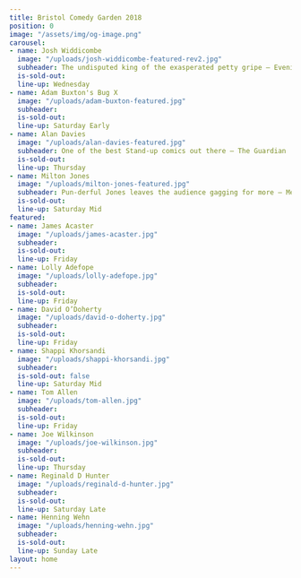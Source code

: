```yaml
---
title: Bristol Comedy Garden 2018
position: 0
image: "/assets/img/og-image.png"
carousel:
- name: Josh Widdicombe
  image: "/uploads/josh-widdicombe-featured-rev2.jpg"
  subheader: The undisputed king of the exasperated petty gripe — Evening Standard
  is-sold-out: 
  line-up: Wednesday
- name: Adam Buxton's Bug X
  image: "/uploads/adam-buxton-featured.jpg"
  subheader: 
  is-sold-out: 
  line-up: Saturday Early
- name: Alan Davies
  image: "/uploads/alan-davies-featured.jpg"
  subheader: One of the best Stand-up comics out there — The Guardian
  is-sold-out: 
  line-up: Thursday
- name: Milton Jones
  image: "/uploads/milton-jones-featured.jpg"
  subheader: Pun-derful Jones leaves the audience gagging for more — Metro
  is-sold-out: 
  line-up: Saturday Mid
featured:
- name: James Acaster
  image: "/uploads/james-acaster.jpg"
  subheader: 
  is-sold-out: 
  line-up: Friday
- name: Lolly Adefope
  image: "/uploads/lolly-adefope.jpg"
  subheader: 
  is-sold-out: 
  line-up: Friday
- name: David O’Doherty
  image: "/uploads/david-o-doherty.jpg"
  subheader: 
  is-sold-out: 
  line-up: Friday
- name: Shappi Khorsandi
  image: "/uploads/shappi-khorsandi.jpg"
  subheader: 
  is-sold-out: false
  line-up: Saturday Mid
- name: Tom Allen
  image: "/uploads/tom-allen.jpg"
  subheader: 
  is-sold-out:
  line-up: Friday
- name: Joe Wilkinson
  image: "/uploads/joe-wilkinson.jpg"
  subheader: 
  is-sold-out: 
  line-up: Thursday
- name: Reginald D Hunter
  image: "/uploads/reginald-d-hunter.jpg"
  subheader: 
  is-sold-out:
  line-up: Saturday Late
- name: Henning Wehn
  image: "/uploads/henning-wehn.jpg"
  subheader: 
  is-sold-out: 
  line-up: Sunday Late
layout: home
---
```


